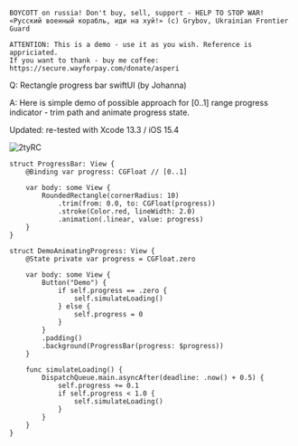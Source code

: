 ```
BOYCOTT on russia! Don't buy, sell, support - HELP TO STOP WAR!
«Русский военный корабль, иди на хуй!» (c) Grybov, Ukrainian Frontier Guard

ATTENTION: This is a demo - use it as you wish. Reference is appriciated.
If you want to thank - buy me coffee: https://secure.wayforpay.com/donate/asperi
```

Q: Rectangle progress bar swiftUI (by Johanna)

A: Here is simple demo of possible approach for [0..1] range progress indicator - 
trim path and animate progress state.

Updated: re-tested with Xcode 13.3 / iOS 15.4

![2tyRC](https://user-images.githubusercontent.com/62171579/166879467-afecc754-677e-4e2d-96b8-0520c0a6d474.gif)

```
struct ProgressBar: View {
    @Binding var progress: CGFloat // [0..1]

    var body: some View {
        RoundedRectangle(cornerRadius: 10)
            .trim(from: 0.0, to: CGFloat(progress))
            .stroke(Color.red, lineWidth: 2.0)
            .animation(.linear, value: progress)
    }
}

struct DemoAnimatingProgress: View {
    @State private var progress = CGFloat.zero

    var body: some View {
        Button("Demo") {
            if self.progress == .zero {
                self.simulateLoading()
            } else {
                self.progress = 0
            }
        }
        .padding()
        .background(ProgressBar(progress: $progress))
    }

    func simulateLoading() {
        DispatchQueue.main.asyncAfter(deadline: .now() + 0.5) {
            self.progress += 0.1
            if self.progress < 1.0 {
                self.simulateLoading()
            }
        }
    }
}
```
